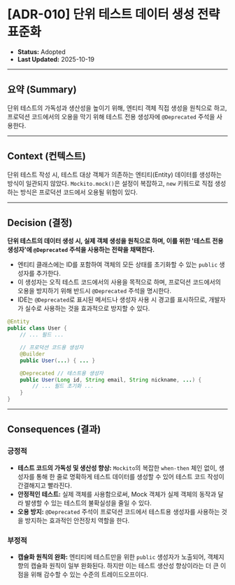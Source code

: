# [ADR-010] 단위 테스트 데이터 생성 전략 표준화

- **Status:** Adopted
- **Last Updated:** 2025-10-19

---

## 요약 (Summary)

단위 테스트의 가독성과 생산성을 높이기 위해, 엔티티 객체 직접 생성을 원칙으로 하고, 프로덕션 코드에서의 오용을 막기 위해 테스트 전용 생성자에 `@Deprecated` 주석을 사용한다.

---

## Context (컨텍스트)

단위 테스트 작성 시, 테스트 대상 객체가 의존하는 엔티티(Entity) 데이터를 생성하는 방식이 일관되지 않았다. `Mockito.mock()`은 설정이 복잡하고, `new` 키워드로 직접 생성하는 방식은 프로덕션 코드에서 오용될 위험이 있다.

---

## Decision (결정)

**단위 테스트의 데이터 생성 시, 실제 객체 생성을 원칙으로 하며, 이를 위한 '테스트 전용 생성자'에 `@Deprecated` 주석을 사용하는 전략을 채택한다.**

-   엔티티 클래스에는 ID를 포함하여 객체의 모든 상태를 초기화할 수 있는 `public` 생성자를 추가한다.
-   이 생성자는 오직 테스트 코드에서의 사용을 목적으로 하며, 프로덕션 코드에서의 오용을 방지하기 위해 반드시 `@Deprecated` 주석을 명시한다.
-   IDE는 `@Deprecated`로 표시된 메서드나 생성자 사용 시 경고를 표시하므로, 개발자가 실수로 사용하는 것을 효과적으로 방지할 수 있다.

```java
@Entity
public class User {
    // ... 필드 ...

    // 프로덕션 코드용 생성자
    @Builder
    public User(...) { ... }

    @Deprecated // 테스트용 생성자
    public User(Long id, String email, String nickname, ...) {
        // ... 필드 초기화 ...
    }
}
```

---

## Consequences (결과)

### 긍정적
- **테스트 코드의 가독성 및 생산성 향상:** `Mockito`의 복잡한 `when-then` 체인 없이, 생성자를 통해 한 줄로 명확하게 테스트 데이터를 생성할 수 있어 테스트 코드 작성이 간결해지고 빨라진다.
- **안정적인 테스트:** 실제 객체를 사용함으로써, Mock 객체가 실제 객체의 동작과 달라 발생할 수 있는 테스트의 불확실성을 줄일 수 있다.
- **오용 방지:** `@Deprecated` 주석이 프로덕션 코드에서 테스트용 생성자를 사용하는 것을 방지하는 효과적인 안전장치 역할을 한다.

### 부정적
- **캡슐화 원칙의 완화:** 엔티티에 테스트만을 위한 `public` 생성자가 노출되어, 객체지향의 캡슐화 원칙이 일부 완화된다. 하지만 이는 테스트 생산성 향상이라는 더 큰 이점을 위해 감수할 수 있는 수준의 트레이드오프이다.
